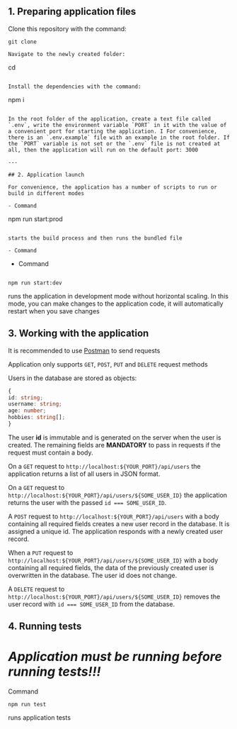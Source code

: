 ## 1. Preparing application files

Clone this repository with the command:

```
git clone

Navigate to the newly created folder:

```

cd

```

Install the dependencies with the command:

```

npm i

```

In the root folder of the application, create a text file called `.env`, write the environment variable `PORT` in it with the value of a convenient port for starting the application. I For convenience, there is an `.env.example` file with an example in the root folder. If the `PORT` variable is not set or the `.env` file is not created at all, then the application will run on the default port: 3000

---

## 2. Application launch

For convenience, the application has a number of scripts to run or build in different modes

- Сommand

```

npm run start:prod

```

starts the build process and then runs the bundled file

- Сommand

```

- Command

```

npm run start:dev

```

runs the application in development mode without horizontal scaling. In this mode, you can make changes to the application code, it will automatically restart when you save changes

## 3. Working with the application

It is recommended to use [Postman](https://www.postman.com/) to send requests

Application only supports `GET`, `POST`, `PUT` and `DELETE` request methods

Users in the database are stored as objects:

```ts
{
id: string;
username: string;
age: number;
hobbies: string[];
}
```

The user **id** is immutable and is generated on the server when the user is created. The remaining fields are **MANDATORY** to pass in requests if the request must contain a body.

On a `GET` request to `http://localhost:${YOUR_PORT}/api/users` the application returns a list of all users in JSON format.

On a `GET` request to `http://localhost:${YOUR_PORT}/api/users/${SOME_USER_ID}` the application returns the user with the passed `id === SOME_USER_ID`.

A `POST` request to `http://localhost:${YOUR_PORT}/api/users` with a body containing all required fields creates a new user record in the database. It is assigned a unique id. The application responds with a newly created user record.

When a `PUT` request to `http://localhost:${YOUR_PORT}/api/users/${SOME_USER_ID}` with a body containing all required fields, the data of the previously created user is overwritten in the database. The user id does not change.

A `DELETE` request to `http://localhost:${YOUR_PORT}/api/users/${SOME_USER_ID}` removes the user record with `id === SOME_USER_ID` from the database.

## 4. Running tests

# **_Application must be running before running tests!!!_**

Command

```
npm run test
```

runs application tests
